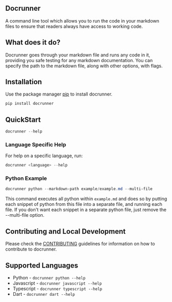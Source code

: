 ## Docrunner

A command line tool which allows you to run the code in your markdown files to ensure that readers always have access to working code.

## What does it do?

Docrunner goes through your markdown file and runs any code in it, providing you safe testing for any markdown documentation. You can specify the path to the markdown file, along with other options, with flags.

## Installation

Use the package manager [pip](https://pip.pypa.io/en/stable/) to install docrunner.

```powershell
pip install docrunner
```

## QuickStart

```powershell
docrunner --help
```

### Language Specific Help
For help on a specific language, run:
```powershell
docrunner <language> --help
```

### Python Example

```powershell
docrunner python --markdown-path example/example.md --multi-file
```

This command executes all python within `example.md` and does so by putting each snippet of python from this file into a separate file, and running each file. If you don't want each snippet in a separate python file, just remove the --multi-file option.


## Contributing and Local Development
Please check the [CONTRIBUTING](/CONTRIBUTING.md) guidelines for information
on how to contribute to docrunner.

## Supported Languages

- Python - `docrunner python --help`
- Javascript - `docrunner javascript --help`
- Typescript - `docrunner typescript --help`
- Dart - `docrunner dart --help`
